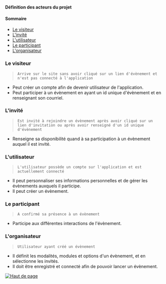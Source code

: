 
**Définition des acteurs du projet**

#### **Sommaire**

- [Le visiteur](#le-visiteur)
- [L'invité](#linvité)
- [L'utilisateur](#lutilisateur)
- [Le participant](#le-participant)
- [L'organisateur](#lorganisateur)

### Le visiteur

> `Arrive sur le site sans avoir cliqué sur un lien d'évènement et n'est pas connecté à l'application`

- Peut créer un compte afin de devenir utilisateur de l'application.
- Peut participer à un évènement en ayant un id unique d'évènement et en renseignant son courriel.

### L'invité

> `Est invité à rejoindre un évènement après avoir cliqué sur un lien d'invitation ou après avoir renseigné d'un id unique d'évènement`

- Renseigne sa disponibilité quand à sa participation à un évènement auquel il est invité.

### L'utilisateur

> `L'utilisateur possède un compte sur l'application et est actuellement connecté`

- Il peut personnaliser ses informations personnelles et de gérer les évènements auxquels il participe.
- Il peut créer un évènement.

### Le participant

> `A confirmé sa présence à un évènement`

- Participe aux différentes interactions de l'évènement.

### L'organisateur

> `Utilisateur ayant créé un évènement`

- Il définit les modalités, modules et options d'un évènement, et en sélectionne les invités.
- Il doit être enregistré et connecté afin de pouvoir lancer un évènement.

[![Haut de page](https://upload.wikimedia.org/wikipedia/commons/thumb/7/76/Faenza-go-top.svg/32px-Faenza-go-top.svg.png "Haut de page")](#top)

